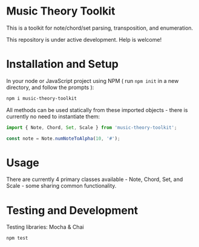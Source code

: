 # Music Theory Toolkit

This is a toolkit for note/chord/set parsing, transposition, and enumeration.

This repository is under active development. Help is welcome!

# Installation and Setup

In your node or JavaScript project using NPM ( run `npm init` in a new directory, and follow the prompts ):

```bash
npm i music-theory-toolkit
```

All methods can be used statically from these imported objects - there is currently no need to instantiate them:

```javascript
import { Note, Chord, Set, Scale } from 'music-theory-toolkit';

const note = Note.numNoteToAlpha(10, '#');
```

# Usage

There are currently 4 primary classes available - Note, Chord, Set, and Scale - some sharing common functionality.

# Testing and Development

Testing libraries: Mocha & Chai

    npm test

